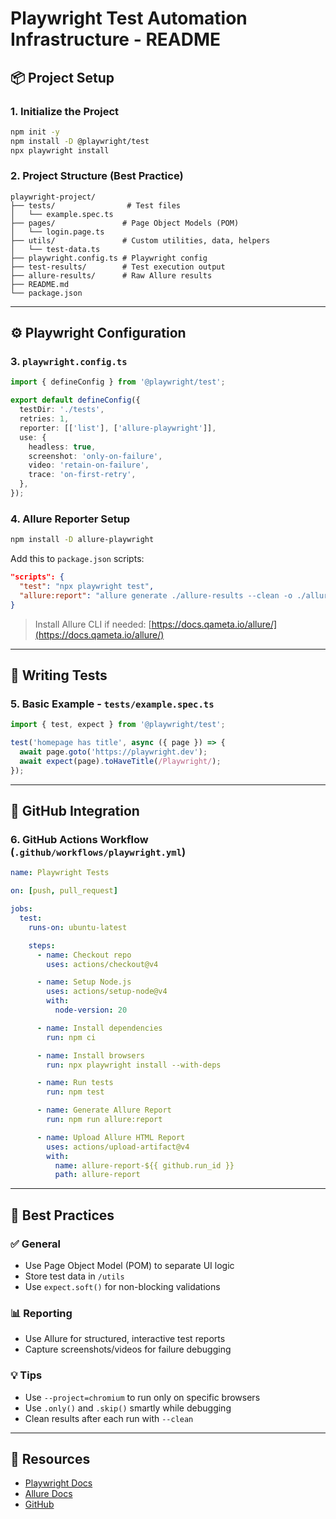 # Playwright Test Automation Infrastructure - README

## 📦 Project Setup

### 1. Initialize the Project

```bash
npm init -y
npm install -D @playwright/test
npx playwright install
```

### 2. Project Structure (Best Practice)

```
playwright-project/
├── tests/                # Test files
│   └── example.spec.ts
├── pages/               # Page Object Models (POM)
│   └── login.page.ts
├── utils/               # Custom utilities, data, helpers
│   └── test-data.ts
├── playwright.config.ts # Playwright config
├── test-results/        # Test execution output
├── allure-results/      # Raw Allure results
├── README.md
└── package.json
```

---

## ⚙️ Playwright Configuration

### 3. `playwright.config.ts`

```ts
import { defineConfig } from '@playwright/test';

export default defineConfig({
  testDir: './tests',
  retries: 1,
  reporter: [['list'], ['allure-playwright']],
  use: {
    headless: true,
    screenshot: 'only-on-failure',
    video: 'retain-on-failure',
    trace: 'on-first-retry',
  },
});
```

### 4. Allure Reporter Setup

```bash
npm install -D allure-playwright
```

Add this to `package.json` scripts:

```json
"scripts": {
  "test": "npx playwright test",
  "allure:report": "allure generate ./allure-results --clean -o ./allure-report && npx http-server ./allure-report"
}
```

> Install Allure CLI if needed: [https://docs.qameta.io/allure/](https://docs.qameta.io/allure/)

---

## 🧪 Writing Tests

### 5. Basic Example - `tests/example.spec.ts`

```ts
import { test, expect } from '@playwright/test';

test('homepage has title', async ({ page }) => {
  await page.goto('https://playwright.dev');
  await expect(page).toHaveTitle(/Playwright/);
});
```

---

## 🔗 GitHub Integration

### 6. GitHub Actions Workflow (`.github/workflows/playwright.yml`)

```yaml
name: Playwright Tests

on: [push, pull_request]

jobs:
  test:
    runs-on: ubuntu-latest

    steps:
      - name: Checkout repo
        uses: actions/checkout@v4

      - name: Setup Node.js
        uses: actions/setup-node@v4
        with:
          node-version: 20

      - name: Install dependencies
        run: npm ci

      - name: Install browsers
        run: npx playwright install --with-deps

      - name: Run tests
        run: npm test

      - name: Generate Allure Report
        run: npm run allure:report

      - name: Upload Allure HTML Report
        uses: actions/upload-artifact@v4
        with:
          name: allure-report-${{ github.run_id }}
          path: allure-report
```

---

## 🚀 Best Practices

### ✅ General

* Use Page Object Model (POM) to separate UI logic
* Store test data in `/utils`
* Use `expect.soft()` for non-blocking validations

### 📊 Reporting

* Use Allure for structured, interactive test reports
* Capture screenshots/videos for failure debugging

### 💡 Tips

* Use `--project=chromium` to run only on specific browsers
* Use `.only()` and `.skip()` smartly while debugging
* Clean results after each run with `--clean`

---

## 📂 Resources

* [Playwright Docs](https://playwright.dev)
* [Allure Docs](https://docs.qameta.io/allure/)
* [GitHub](https://docs.github.com/en/actions) 

